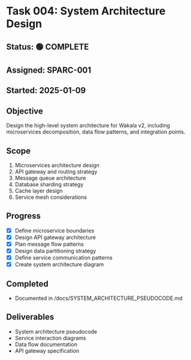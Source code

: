 # Task 004: System Architecture Design

## Status: 🟢 COMPLETE
## Assigned: SPARC-001
## Started: 2025-01-09

## Objective
Design the high-level system architecture for Wakala v2, including microservices decomposition, data flow patterns, and integration points.

## Scope
1. Microservices architecture design
2. API gateway and routing strategy
3. Message queue architecture
4. Database sharding strategy
5. Cache layer design
6. Service mesh considerations

## Progress
- [x] Define microservice boundaries
- [x] Design API gateway architecture
- [x] Plan message flow patterns
- [x] Design data partitioning strategy
- [x] Define service communication patterns
- [x] Create system architecture diagram

## Completed
- Documented in /docs/SYSTEM_ARCHITECTURE_PSEUDOCODE.md

## Deliverables
- System architecture pseudocode
- Service interaction diagrams
- Data flow documentation
- API gateway specification